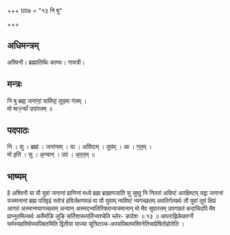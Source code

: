 +++
title = "१३ नि षु"

+++
## अधिमन्त्रम्
अश्विनौ। ब्रह्मातिथिः काण्वः। गायत्री।

## मन्त्रः
नि षु ब्रह्म॒ जना॑नां॒ यावि॑ष्टं॒ तूय॒मा ग॑तम् ।  
मो ष्व१॒॑न्याँ उपा॑रतम् ॥

## पदपाठः
नि । सु । ब्रह्म॑ । जना॑नाम् । या । अवि॑ष्टम् । तूय॑म् । आ । ग॒त॒म् ।  
मो इति॑ । सु । अ॒न्यान् । उप॑ । अ॒र॒त॒म् ॥

## भाष्यम्
हे अश्विनौ या यौ युवां जनानां प्राणिनां मध्ये ब्रह्म ब्राह्मणजातिं सु सुष्ठु नि नितरां अविष्टं अरक्षिष्टम् यद्वा जनानां यजमनानां ब्रह्म परिवृढं स्तोत्रं हविर्लक्षणमन्नं वा यौ युवाम् न्यविष्टं न्यगच्छतम् अवतिर्गत्यर्थः तौ युवां तूयं क्षिप्रं आगतं अस्मानप्यागच्छतम् अन्यान् अस्मद्भ्यतिरिक्तान्यजमानान् मो मैव सूपारतम् उपगछतं कदाचिदपि मैव प्राप्नुतमित्यर्थः अर्तेर्माङि लुङि सर्तिशास्त्यर्तिभ्यश्चेति च्लेर- ङादेशः ॥ १३ ॥ आपराह्णिकेप्रवर्ग्ये घर्मस्यहविषोस्यपिबतमिति द्वितीया याज्या सूत्रितञ्च-अस्यपिबतमश्विनेतिचाप्रेषितोहोतेति ।
